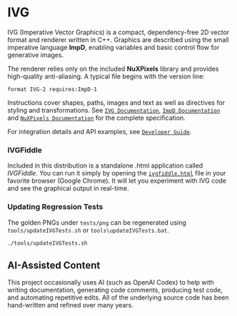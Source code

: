 # IVG

IVG (Imperative Vector Graphics) is a compact, dependency-free 2D vector format and renderer written in C++. Graphics are described using the small imperative language **ImpD**, enabling variables and basic control flow for generative images.

The renderer relies only on the included **NuXPixels** library and provides high-quality anti-aliasing. A typical file begins with the version line:

```
format IVG-2 requires:ImpD-1
```

Instructions cover shapes, paths, images and text as well as directives for styling and transformations. See
[`IVG Documentation`](docs/IVG%20Documentation.md),
[`ImpD Documentation`](docs/ImpD%20Documentation.md) and
[`NuXPixels Documentation`](docs/NuXPixels%20Documentation.md) for the complete specification.

For integration details and API examples, see
[`Developer Guide`](docs/Developer%20Guide.md).

### IVGFiddle

Included in this distribution is a standalone .html application called _IVGFiddle_. You can run it simply by opening the
[`ivgfiddle.html`][ivgfiddle-link] file in your favorite browser (Google Chrome). It will let you experiment with IVG code
and see the graphical output in real-time.

[ivgfiddle-link]: https://htmlpreview.github.io/?https://github.com/malstrom72/IVG/blob/main/tools/ivgfiddle/output/ivgfiddle.html

### Updating Regression Tests

The golden PNGs under `tests/png` can be regenerated using `tools/updateIVGTests.sh` or `tools\updateIVGTests.bat`. 

```bash
./tools/updateIVGTests.sh
```

## AI-Assisted Content

This project occasionally uses AI (such as OpenAI Codex) to help with writing documentation, generating code comments, producing test code, and automating repetitive edits. All of the underlying source code has been hand-written and refined over many years.
